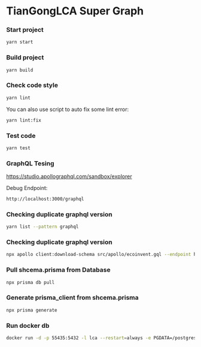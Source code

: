 # TianGongLCA Super Graph


### Start project

```bash
yarn start
```

### Build project

```bash
yarn build
```

### Check code style

```bash
yarn lint
```

You can also use script to auto fix some lint error:

```bash
yarn lint:fix
```

### Test code

```bash
yarn test
```

### GraphQL Tesing
https://studio.apollographql.com/sandbox/explorer


Debug Endpoint:
```bash
http://localhost:3000/graphql
```

### Checking duplicate graphql version
```bash
yarn list --pattern graphql
```

### Checking duplicate graphql version
```bash
npx apollo client:download-schema src/apollo/ecoinvent.gql --endpoint http://39.107.231.23:8080/v1/graphql --header "X-Hasura-Admin-Secret: myadminsecretkey"
```

### Pull shcema.prisma from Database
```bash
npx prisma db pull
```

### Generate prisma_client from shcema.prisma
```bash
npx prisma generate
```

### Run docker db 
```bash
docker run -d -p 55435:5432 -l lca --restart=always -e PGDATA=/postgres/data linancn/postgres_55435:220612
```